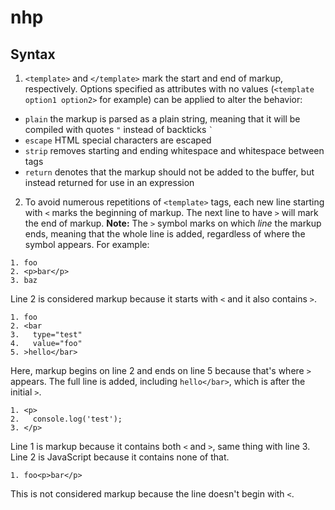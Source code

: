 # nhp

## Syntax
1. `<template>` and `</template>` mark the start and end of markup, respectively. Options specified as attributes with no values (`<template option1 option2>` for example) can be applied to alter the behavior:

- `plain` the markup is parsed as a plain string, meaning that it will be compiled with quotes `"` instead of backticks `` ` ``
- `escape` HTML special characters are escaped
- `strip` removes starting and ending whitespace and whitespace between tags
- `return` denotes that the markup should not be added to the buffer, but instead returned for use in an expression

2. To avoid numerous repetitions of `<template>` tags, each new line starting with `<` marks the beginning of markup. The next line to have `>` will mark the end of markup. **Note:** The `>` symbol marks on which _line_ the markup ends, meaning that the whole line is added, regardless of where the symbol appears. For example:

```
1. foo
2. <p>bar</p>
3. baz
```
Line 2 is considered markup because it starts with `<` and it also contains `>`.

```
1. foo
2. <bar
3.   type="test"
4.   value="foo"
5. >hello</bar>
```
Here, markup begins on line 2 and ends on line 5 because that's where `>` appears. The full line is added, including `hello</bar>`, which is after the initial `>`.

```
1. <p>
2.   console.log('test');
3. </p>
```
Line 1 is markup because it contains both `<` and `>`, same thing with line 3. Line 2 is JavaScript because it contains none of that.

```
1. foo<p>bar</p>
```
This is not considered markup because the line doesn't begin with `<`.